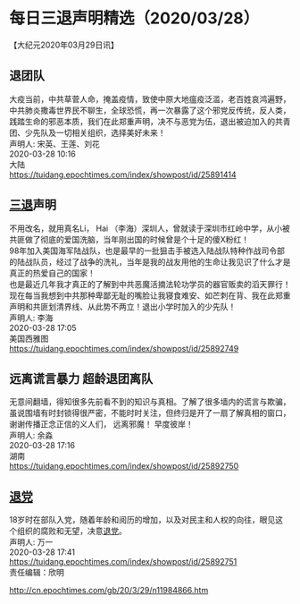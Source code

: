 # 每日三退声明精选（2020/03/28）
  
  
【大纪元2020年03月29日讯】  
## 退团队  
大疫当前，中共草菅人命，掩盖疫情，致使中原大地瘟疫泛滥，老百姓哀鸿遍野，中共肺炎撒毒世界民不聊生，全球恐慌，再一次暴露了这个邪党反传统，反人类，践踏生命的邪恶本质，我们在此郑重声明，决不与恶党为伍，退出被迫加入的共青团、少先队及一切相关组织，选择美好未来！  
声明人: 宋英、王莲、刘花  
2020-03-28 10:16  
大陆  
https://tuidang.epochtimes.com/index/showpost/id/25891414  
## <a href="http://cn.epochtimes.com/gb/tag/%E4%B8%89%E9%80%80.html">三退</a>声明  
不用改名，就用真名Li， Hai （李海）深圳人，曾就读于深圳市红岭中学，从小被共匪做了彻底的爱国洗脑，当年刚出国的时候曾是个十足的傻X粉红！  
98年加入美国海军陆战队，也是最早的一批狙击手被选入陆战队特种作战司令部的陆战队员，经过了战争的洗礼，当年是我的战友用他的生命让我见识了什么才是真正的热爱自己的国家！  
也是最近几年我才真正的了解到中共恶魔活摘法轮功学员的器官贩卖的滔天罪行！现在每当我想到中共那种卑鄙无耻的嘴脸让我寝食难安、如芒刺在背、我在此郑重声明和共匪划清界线、从此势不两立！退出小学时加入的少先队！  
声明人: 李海  
2020-03-28 17:05  
美国西雅图  
https://tuidang.epochtimes.com/index/showpost/id/25892749  
## 远离谎言暴力 超龄退团离队  
无意间翻墙，得知很多先前看不到的知识与真相。了解了很多墙内的谎言与欺骗，虽说围墙有时封锁得很严密，不能时时关注，但终归是开了一扇了解真相的窗口，谢谢传播正念正信的义人们， 远离邪魔！ 早度彼岸！  
声明人: 余淼  
2020-03-28 17:16  
湖南  
https://tuidang.epochtimes.com/index/showpost/id/25892750  
## <a href="http://cn.epochtimes.com/gb/tag/%E9%80%80%E5%85%9A.html">退党</a>  
18岁时在部队入党，随着年龄和阅历的增加，以及对民主和人权的向往，眼见这个组织的腐败和无望，决意<a href="http://cn.epochtimes.com/gb/tag/%E9%80%80%E5%85%9A.html">退党</a>。  
声明人: 万一  
2020-03-28 17:41  
https://tuidang.epochtimes.com/index/showpost/id/25892751  
责任编辑：欣明  
  
  
  
http://cn.epochtimes.com/gb/20/3/29/n11984866.htm
